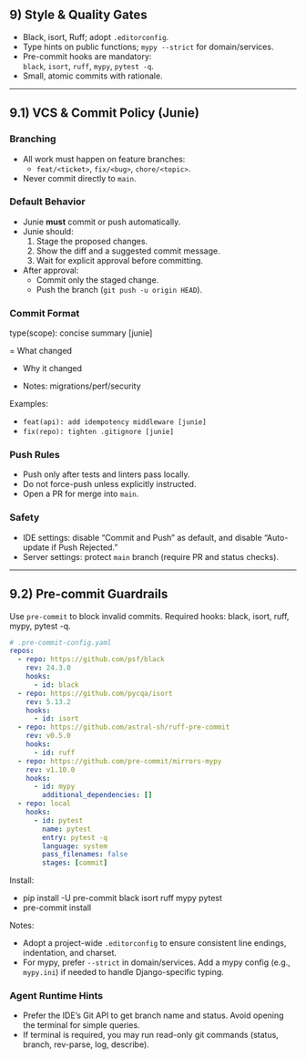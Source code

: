 ## 9) Style & Quality Gates
- Black, isort, Ruff; adopt `.editorconfig`.
- Type hints on public functions; `mypy --strict` for domain/services.
- Pre-commit hooks are mandatory:  
  `black`, `isort`, `ruff`, `mypy`, `pytest -q`.
- Small, atomic commits with rationale.

---

## 9.1) VCS & Commit Policy (Junie)

### Branching
- All work must happen on feature branches:
  - `feat/<ticket>`, `fix/<bug>`, `chore/<topic>`.
- Never commit directly to `main`.

### Default Behavior
- Junie **must** commit or push automatically.
- Junie should:
  1. Stage the proposed changes.
  2. Show the diff and a suggested commit message.
  3. Wait for explicit approval before committing.
- After approval:
  - Commit only the staged change.
  - Push the branch (`git push -u origin HEAD`).

### Commit Format
type(scope): concise summary [junie]

= What changed

- Why it changed

- Notes: migrations/perf/security


Examples:
- `feat(api): add idempotency middleware [junie]`
- `fix(repo): tighten .gitignore [junie]`

### Push Rules
- Push only after tests and linters pass locally.
- Do not force-push unless explicitly instructed.
- Open a PR for merge into `main`.

### Safety
- IDE settings: disable “Commit and Push” as default, and disable “Auto-update if Push Rejected.”
- Server settings: protect `main` branch (require PR and status checks).

---

## 9.2) Pre-commit Guardrails
Use `pre-commit` to block invalid commits. Required hooks: black, isort, ruff, mypy, pytest -q.

```yaml
# .pre-commit-config.yaml
repos:
  - repo: https://github.com/psf/black
    rev: 24.3.0
    hooks:
      - id: black
  - repo: https://github.com/pycqa/isort
    rev: 5.13.2
    hooks:
      - id: isort
  - repo: https://github.com/astral-sh/ruff-pre-commit
    rev: v0.5.0
    hooks:
      - id: ruff
  - repo: https://github.com/pre-commit/mirrors-mypy
    rev: v1.10.0
    hooks:
      - id: mypy
        additional_dependencies: []
  - repo: local
    hooks:
      - id: pytest
        name: pytest
        entry: pytest -q
        language: system
        pass_filenames: false
        stages: [commit]
```

Install:

- pip install -U pre-commit black isort ruff mypy pytest
- pre-commit install

Notes:
- Adopt a project-wide `.editorconfig` to ensure consistent line endings, indentation, and charset.
- For mypy, prefer `--strict` in domain/services. Add a mypy config (e.g., `mypy.ini`) if needed to handle Django-specific typing.

### Agent Runtime Hints
- Prefer the IDE’s Git API to get branch name and status. Avoid opening the terminal for simple queries.
- If terminal is required, you may run read-only git commands (status, branch, rev-parse, log, describe).
